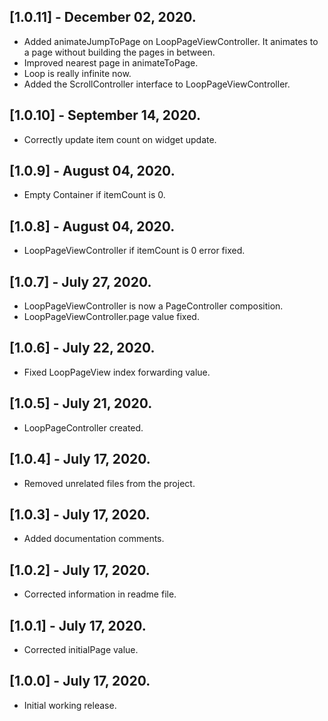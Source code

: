 ## [1.0.11] - December 02, 2020.

* Added animateJumpToPage on LoopPageViewController. It animates to a page without building the pages in between.
* Improved nearest page in animateToPage.
* Loop is really infinite now.
* Added the ScrollController interface to LoopPageViewController.

## [1.0.10] - September 14, 2020.

* Correctly update item count on widget update.

## [1.0.9] - August 04, 2020.

* Empty Container if itemCount is 0.

## [1.0.8] - August 04, 2020.

* LoopPageViewController if itemCount is 0 error fixed.

## [1.0.7] - July 27, 2020.

* LoopPageViewController is now a PageController composition.
* LoopPageViewController.page value fixed.

## [1.0.6] - July 22, 2020.

* Fixed LoopPageView index forwarding value.

## [1.0.5] - July 21, 2020.

* LoopPageController created.

## [1.0.4] - July 17, 2020.

* Removed unrelated files from the project.

## [1.0.3] - July 17, 2020.

* Added documentation comments.

## [1.0.2] - July 17, 2020.

* Corrected information in readme file.

## [1.0.1] - July 17, 2020.

* Corrected initialPage value.

## [1.0.0] - July 17, 2020.

* Initial working release.
